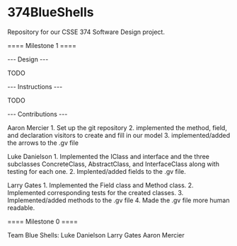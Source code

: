 # 374BlueShells
Repository for our CSSE 374 Software Design project. 

==== Milestone 1 ====

--- Design ---

TODO

--- Instructions ---

TODO

--- Contributions ---

Aaron Mercier
	1. Set up the git repository
	2. implemented the method, field, and declaration visitors to create and 
		fill in our model
	3. implemented/added the arrows to the .gv file

Luke Danielson
	1. Implemented the IClass and interface and the three subclasses 
		ConcreteClass, AbstractClass, and InterfaceClass along with testing for 
		each one. 
	2. Implented/added fields to the .gv file. 

Larry Gates
	1. Implemented the Field class and Method class.
	2. Implemented corresponding tests for the created classes.
	3. Implemented/added methods to the .gv file
	4. Made the .gv file more human readable. 


==== Milestone 0 ====

Team Blue Shells:
	Luke Danielson
	Larry Gates
	Aaron Mercier